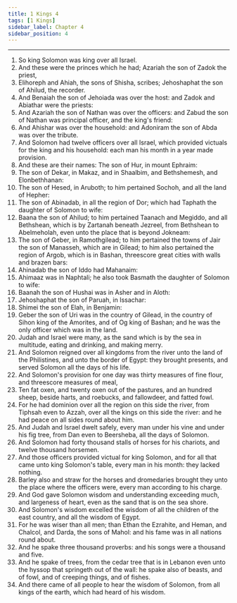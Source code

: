 ```yaml
---
title: 1 Kings 4
tags: [1 Kings]
sidebar_label: Chapter 4
sidebar_position: 4
---
```


---
1. So king Solomon was king over all Israel.
2. And these were the princes which he had; Azariah the son of Zadok the priest,
3. Elihoreph and Ahiah, the sons of Shisha, scribes; Jehoshaphat the son of Ahilud, the recorder.
4. And Benaiah the son of Jehoiada was over the host: and Zadok and Abiathar were the priests:
5. And Azariah the son of Nathan was over the officers: and Zabud the son of Nathan was principal officer, and the king's friend:
6. And Ahishar was over the household: and Adoniram the son of Abda was over the tribute.
7. And Solomon had twelve officers over all Israel, which provided victuals for the king and his household: each man his month in a year made provision.
8. And these are their names: The son of Hur, in mount Ephraim:
9. The son of Dekar, in Makaz, and in Shaalbim, and Bethshemesh, and Elonbethhanan:
10. The son of Hesed, in Aruboth; to him pertained Sochoh, and all the land of Hepher:
11. The son of Abinadab, in all the region of Dor; which had Taphath the daughter of Solomon to wife:
12. Baana the son of Ahilud; to him pertained Taanach and Megiddo, and all Bethshean, which is by Zartanah beneath Jezreel, from Bethshean to Abelmeholah, even unto the place that is beyond Jokneam:
13. The son of Geber, in Ramothgilead; to him pertained the towns of Jair the son of Manasseh, which are in Gilead; to him also pertained the region of Argob, which is in Bashan, threescore great cities with walls and brazen bars:
14. Ahinadab the son of Iddo had Mahanaim:
15. Ahimaaz was in Naphtali; he also took Basmath the daughter of Solomon to wife:
16. Baanah the son of Hushai was in Asher and in Aloth:
17. Jehoshaphat the son of Paruah, in Issachar:
18. Shimei the son of Elah, in Benjamin:
19. Geber the son of Uri was in the country of Gilead, in the country of Sihon king of the Amorites, and of Og king of Bashan; and he was the only officer which was in the land.
20. Judah and Israel were many, as the sand which is by the sea in multitude, eating and drinking, and making merry.
21. And Solomon reigned over all kingdoms from the river unto the land of the Philistines, and unto the border of Egypt: they brought presents, and served Solomon all the days of his life.
22. And Solomon's provision for one day was thirty measures of fine flour, and threescore measures of meal,
23. Ten fat oxen, and twenty oxen out of the pastures, and an hundred sheep, beside harts, and roebucks, and fallowdeer, and fatted fowl.
24. For he had dominion over all the region on this side the river, from Tiphsah even to Azzah, over all the kings on this side the river: and he had peace on all sides round about him.
25. And Judah and Israel dwelt safely, every man under his vine and under his fig tree, from Dan even to Beersheba, all the days of Solomon.
26. And Solomon had forty thousand stalls of horses for his chariots, and twelve thousand horsemen.
27. And those officers provided victual for king Solomon, and for all that came unto king Solomon's table, every man in his month: they lacked nothing.
28. Barley also and straw for the horses and dromedaries brought they unto the place where the officers were, every man according to his charge.
29. And God gave Solomon wisdom and understanding exceeding much, and largeness of heart, even as the sand that is on the sea shore.
30. And Solomon's wisdom excelled the wisdom of all the children of the east country, and all the wisdom of Egypt.
31. For he was wiser than all men; than Ethan the Ezrahite, and Heman, and Chalcol, and Darda, the sons of Mahol: and his fame was in all nations round about.
32. And he spake three thousand proverbs: and his songs were a thousand and five.
33. And he spake of trees, from the cedar tree that is in Lebanon even unto the hyssop that springeth out of the wall: he spake also of beasts, and of fowl, and of creeping things, and of fishes.
34. And there came of all people to hear the wisdom of Solomon, from all kings of the earth, which had heard of his wisdom.